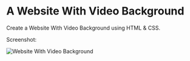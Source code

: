 # A Website With Video Background

Create a Website With Video Background using HTML & CSS.

Screenshot:

![Website With Video Background](https://1.bp.blogspot.com/-MBn75ztIPwU/YHUlN0kwkHI/AAAAAAAAAUU/0Da2YhJYQSsx03tVr2cSIPq6n10JLXq0ACNcBGAsYHQ/s16000/thumbnail.png)
